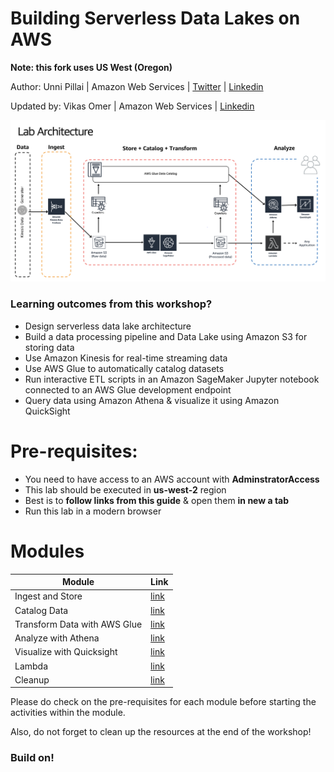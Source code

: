 # Building Serverless Data Lakes on AWS

**Note: this fork uses US West (Oregon)**

Author: Unni Pillai | Amazon Web Services | [Twitter](https://twitter.com/unni_k_pillai) | [Linkedin](http://bit.ly/upillai)

Updated by: Vikas Omer | Amazon Web Services | [Linkedin](https://www.linkedin.com/in/vikas-omer/)

![Architecture Diagram](./img/lab-architecture.png)

### Learning outcomes from this workshop?
* Design serverless data lake architecture
* Build a data processing pipeline and Data Lake using Amazon S3 for storing data
* Use Amazon Kinesis for real-time streaming data
* Use AWS Glue to automatically catalog datasets
* Run interactive ETL scripts in an Amazon SageMaker Jupyter notebook connected to an AWS Glue development endpoint
* Query data using Amazon Athena & visualize it using Amazon QuickSight

# Pre-requisites:  
* You need to have access to an AWS account with **AdminstratorAccess**
* This lab should be executed in **us-west-2** region
* Best is to **follow links from this  guide** & open them **in new a tab**
* Run this lab in a modern browser

# Modules

**Module** | **Link**
--- | ---
Ingest and Store | [link](./modules/ingest.md)
Catalog Data | [link](./modules/catalog.md)
Transform Data with AWS Glue | [link](./modules/transform_glue.md)
Analyze with Athena | [link](./modules/analyze.md)
Visualize with Quicksight | [link](./modules/visualize.md)
Lambda | [link](./modules/lambda.md)
Cleanup | [link](./modules/cleanup.md)

Please do check on the pre-requisites for each module before starting the activities within the module.

Also, do not forget to clean up the resources at the end of the workshop!

### Build on!


